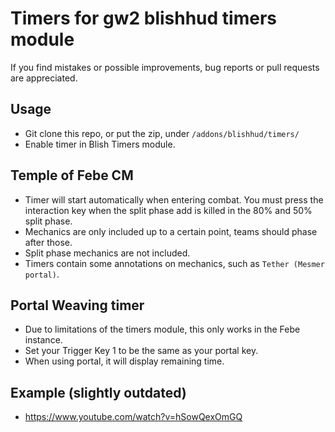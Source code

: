 # Timers for gw2 blishhud timers module
If you find mistakes or possible improvements, bug reports or pull requests are appreciated.

## Usage
- Git clone this repo, or put the zip, under `/addons/blishhud/timers/`
- Enable timer in Blish Timers module.

## Temple of Febe CM
- Timer will start automatically when entering combat. You must press the interaction key when the split phase add is killed in the 80% and 50% split phase.
- Mechanics are only included up to a certain point, teams should phase after those.
- Split phase mechanics are not included.
- Timers contain some annotations on mechanics, such as `Tether (Mesmer portal)`.

## Portal Weaving timer
- Due to limitations of the timers module, this only works in the Febe instance.
- Set your Trigger Key 1 to be the same as your portal key.
- When using portal, it will display remaining time.

## Example (slightly outdated)
- https://www.youtube.com/watch?v=hSowQexOmGQ
